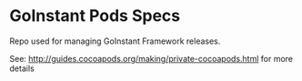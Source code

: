 GoInstant Pods Specs
====================

Repo used for managing GoInstant Framework releases.

See: http://guides.cocoapods.org/making/private-cocoapods.html for more details
